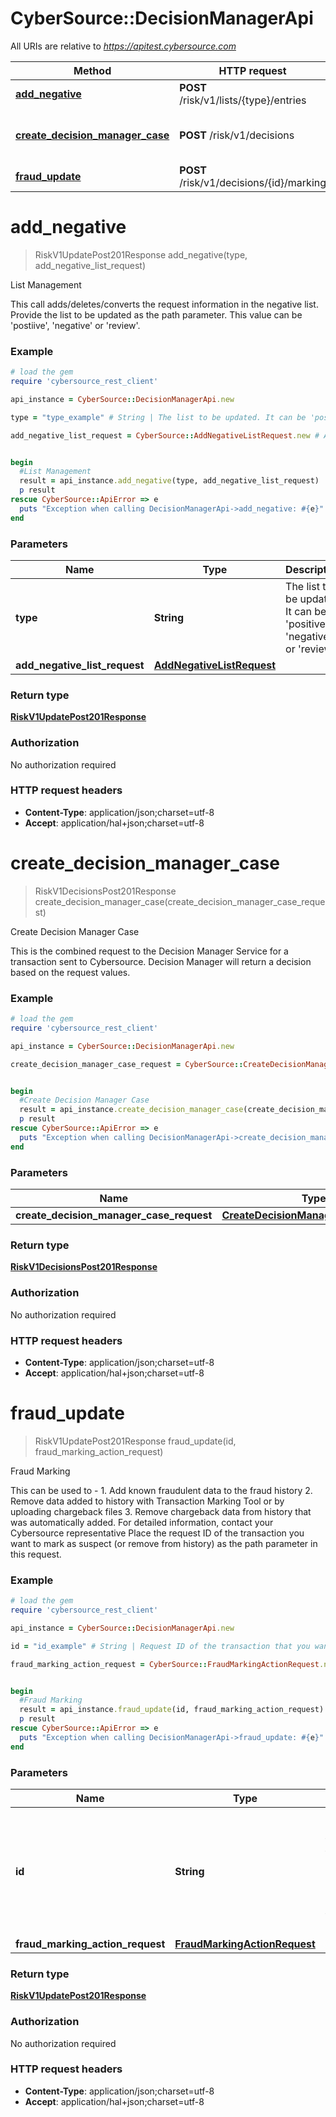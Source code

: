 # CyberSource::DecisionManagerApi

All URIs are relative to *https://apitest.cybersource.com*

Method | HTTP request | Description
------------- | ------------- | -------------
[**add_negative**](DecisionManagerApi.md#add_negative) | **POST** /risk/v1/lists/{type}/entries | List Management
[**create_decision_manager_case**](DecisionManagerApi.md#create_decision_manager_case) | **POST** /risk/v1/decisions | Create Decision Manager Case
[**fraud_update**](DecisionManagerApi.md#fraud_update) | **POST** /risk/v1/decisions/{id}/marking | Fraud Marking


# **add_negative**
> RiskV1UpdatePost201Response add_negative(type, add_negative_list_request)

List Management

This call adds/deletes/converts the request information in the negative list.  Provide the list to be updated as the path parameter. This value can be 'postiive', 'negative' or 'review'. 

### Example
```ruby
# load the gem
require 'cybersource_rest_client'

api_instance = CyberSource::DecisionManagerApi.new

type = "type_example" # String | The list to be updated. It can be 'positive', 'negative' or 'review'.

add_negative_list_request = CyberSource::AddNegativeListRequest.new # AddNegativeListRequest | 


begin
  #List Management
  result = api_instance.add_negative(type, add_negative_list_request)
  p result
rescue CyberSource::ApiError => e
  puts "Exception when calling DecisionManagerApi->add_negative: #{e}"
end
```

### Parameters

Name | Type | Description  | Notes
------------- | ------------- | ------------- | -------------
 **type** | **String**| The list to be updated. It can be &#39;positive&#39;, &#39;negative&#39; or &#39;review&#39;. | 
 **add_negative_list_request** | [**AddNegativeListRequest**](AddNegativeListRequest.md)|  | 

### Return type

[**RiskV1UpdatePost201Response**](RiskV1UpdatePost201Response.md)

### Authorization

No authorization required

### HTTP request headers

 - **Content-Type**: application/json;charset=utf-8
 - **Accept**: application/hal+json;charset=utf-8



# **create_decision_manager_case**
> RiskV1DecisionsPost201Response create_decision_manager_case(create_decision_manager_case_request)

Create Decision Manager Case

This is the combined request to the Decision Manager Service for a transaction sent to Cybersource. Decision Manager will return a decision based on the request values. 

### Example
```ruby
# load the gem
require 'cybersource_rest_client'

api_instance = CyberSource::DecisionManagerApi.new

create_decision_manager_case_request = CyberSource::CreateDecisionManagerCaseRequest.new # CreateDecisionManagerCaseRequest | 


begin
  #Create Decision Manager Case
  result = api_instance.create_decision_manager_case(create_decision_manager_case_request)
  p result
rescue CyberSource::ApiError => e
  puts "Exception when calling DecisionManagerApi->create_decision_manager_case: #{e}"
end
```

### Parameters

Name | Type | Description  | Notes
------------- | ------------- | ------------- | -------------
 **create_decision_manager_case_request** | [**CreateDecisionManagerCaseRequest**](CreateDecisionManagerCaseRequest.md)|  | 

### Return type

[**RiskV1DecisionsPost201Response**](RiskV1DecisionsPost201Response.md)

### Authorization

No authorization required

### HTTP request headers

 - **Content-Type**: application/json;charset=utf-8
 - **Accept**: application/hal+json;charset=utf-8



# **fraud_update**
> RiskV1UpdatePost201Response fraud_update(id, fraud_marking_action_request)

Fraud Marking

This can be used to - 1. Add known fraudulent data to the fraud history 2. Remove data added to history with Transaction Marking Tool or by uploading chargeback files 3. Remove chargeback data from history that was automatically added. For detailed information, contact your Cybersource representative  Place the request ID of the transaction you want to mark as suspect (or remove from history) as the path parameter in this request. 

### Example
```ruby
# load the gem
require 'cybersource_rest_client'

api_instance = CyberSource::DecisionManagerApi.new

id = "id_example" # String | Request ID of the transaction that you want to mark as suspect or remove from history.

fraud_marking_action_request = CyberSource::FraudMarkingActionRequest.new # FraudMarkingActionRequest | 


begin
  #Fraud Marking
  result = api_instance.fraud_update(id, fraud_marking_action_request)
  p result
rescue CyberSource::ApiError => e
  puts "Exception when calling DecisionManagerApi->fraud_update: #{e}"
end
```

### Parameters

Name | Type | Description  | Notes
------------- | ------------- | ------------- | -------------
 **id** | **String**| Request ID of the transaction that you want to mark as suspect or remove from history. | 
 **fraud_marking_action_request** | [**FraudMarkingActionRequest**](FraudMarkingActionRequest.md)|  | 

### Return type

[**RiskV1UpdatePost201Response**](RiskV1UpdatePost201Response.md)

### Authorization

No authorization required

### HTTP request headers

 - **Content-Type**: application/json;charset=utf-8
 - **Accept**: application/hal+json;charset=utf-8



